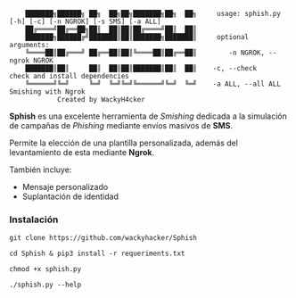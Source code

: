 ```
	███████╗██████╗ ██╗  ██╗██╗███████╗██╗  ██╗     usage: sphish.py [-h] [-c] [-n NGROK] [-s SMS] [-a ALL]
	██╔════╝██╔══██╗██║  ██║██║██╔════╝██║  ██║
	███████╗██████╔╝███████║██║███████╗███████║     optional arguments:
	╚════██║██╔═══╝ ██╔══██║██║╚════██║██╔══██║        -n NGROK, --ngrok NGROK
	███████║██║     ██║  ██║██║███████║██║  ██║	   -c, --check           check and install dependencies
	╚══════╝╚═╝     ╚═╝  ╚═╝╚═╝╚══════╝╚═╝  ╚═╝	   -a ALL, --all ALL     Smishing with Ngrok
	 		Created by WackyH4cker
```

**Sphish** es una excelente herramienta de *Smishing* dedicada a la simulación de campañas de *Phishing* mediante envíos masivos de **SMS**.

Permite la elección de una plantilla personalizada, además del levantamiento de esta mediante **Ngrok**.

También incluye:

- Mensaje personalizado
- Suplantación de identidad
### Instalación
```
git clone https://github.com/wackyhacker/Sphish
```
```
cd Sphish & pip3 install -r requeriments.txt
```
```
chmod +x sphish.py
```
```
./sphish.py --help
```


